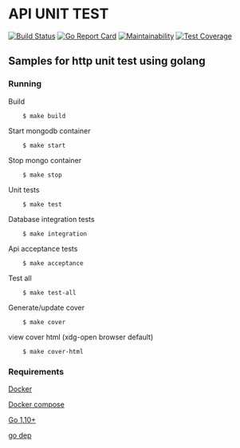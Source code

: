 # API UNIT TEST

[![Build Status](https://travis-ci.org/aymone/api-unit-test.svg?branch=master)](https://travis-ci.org/aymone/api-unit-test)
[![Go Report Card](https://goreportcard.com/badge/github.com/aymone/api-unit-test)](https://goreportcard.com/report/github.com/aymone/api-unit-test)
[![Maintainability](https://api.codeclimate.com/v1/badges/67651a109b421ee1213f/maintainability)](https://codeclimate.com/github/aymone/api-unit-test/maintainability)
[![Test Coverage](https://api.codeclimate.com/v1/badges/67651a109b421ee1213f/test_coverage)](https://codeclimate.com/github/aymone/api-unit-test/test_coverage)
## Samples for http unit test using golang

### Running

Build
```
    $ make build
```

Start mongodb container
```
    $ make start
```

Stop mongo container
```
    $ make stop
```

Unit tests
```
    $ make test
```

Database integration tests
```
    $ make integration
```

Api acceptance tests
```
    $ make acceptance
```

Test all
```
    $ make test-all
```

Generate/update cover
```
    $ make cover
```

view cover html (xdg-open browser default)
```
    $ make cover-html
```

### Requirements

[Docker](https://www.docker.com/)

[Docker compose](https://docs.docker.com/compose/)

[Go 1.10+](https://golang.org/dl/)

[go dep](https://golang.github.io/dep/)
